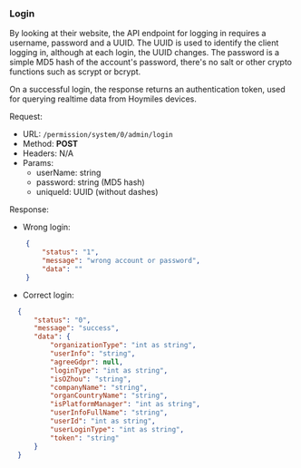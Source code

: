 ### Login

By looking at their website, the API endpoint for logging in requires a username, password and a UUID. The UUID is used to identify the client logging in, although at each login, the UUID changes. The password is a simple MD5 hash of the account's password, there's no salt or other crypto functions such as scrypt or bcrypt. 

On a successful login, the response returns an authentication token, used for querying realtime data from Hoymiles devices.

Request:

- URL: `/permission/system/0/admin/login`
- Method: **POST**
- Headers: N/A
- Params:
  - userName: string
  - password: string (MD5 hash)
  - uniqueId: UUID (without dashes)

Response:
- Wrong login:
```json
    {
        "status": "1", 
        "message": "wrong account or password",
        "data": ""
    }
```

- Correct login:
```json
  {
      "status": "0",
      "message": "success",
      "data": {
          "organizationType": "int as string",
          "userInfo": "string",
          "agreeGdpr": null,
          "loginType": "int as string",
          "isOZhou": "string",
          "companyName": "string",
          "organCountryName": "string",
          "isPlatformManager": "int as string",
          "userInfoFullName": "string",
          "userId": "int as string",
          "userLoginType": "int as string",
          "token": "string"
      }
  }
```

